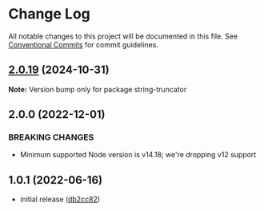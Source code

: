 # Change Log

All notable changes to this project will be documented in this file.
See [Conventional Commits](https://conventionalcommits.org) for commit guidelines.

## [2.0.19](https://github.com/codsen/codsen/compare/string-truncator@2.0.18...string-truncator@2.0.19) (2024-10-31)

**Note:** Version bump only for package string-truncator

## 2.0.0 (2022-12-01)

### BREAKING CHANGES

- Minimum supported Node version is v14.18; we're dropping v12 support

## 1.0.1 (2022-06-16)

- initial release ([db2cc82](https://github.com/codsen/codsen/commit/db2cc82df92a4700e48dc95dd025393acb0ab673))

